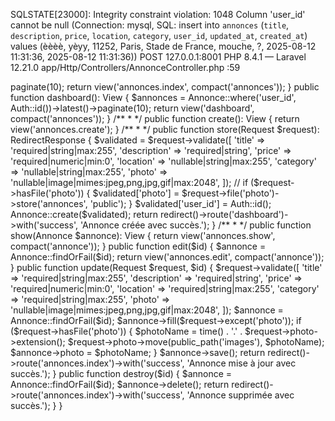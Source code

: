 
SQLSTATE[23000]: Integrity constraint violation: 1048 Column 'user_id' cannot be null (Connection: mysql, SQL: insert into `annonces` (`title`, `description`, `price`, `location`, `category`, `user_id`, `updated_at`, `created_at`) values (èèèè, yèyy, 11252, Paris, Stade de France, mouche, ?, 2025-08-12 11:31:36, 2025-08-12 11:31:36))
POST 127.0.0.1:8001
PHP 8.4.1 — Laravel 12.21.0
app/Http/Controllers/AnnonceController.php :59


<?php

namespace App\Http\Controllers;

use App\Models\Annonce;
use Illuminate\Http\Request;
use Illuminate\Http\RedirectResponse;
use Illuminate\View\View;
use Illuminate\Support\Facades\Auth;
use Illuminate\Support\Facades\Storage;

class AnnonceController extends Controller
{
    /**
     * Affiche toutes les annonces (publique)
     */
    public function index(): View
    {
        $annonces = Annonce::latest()->paginate(10);
        return view('annonces.index', compact('annonces'));
    }

    
    public function dashboard(): View
    {
        $annonces = Annonce::where('user_id', Auth::id())->latest()->paginate(10);
        return view('dashboard', compact('annonces'));
    }

    /**
     * 
     */
    public function create(): View
    {
        return view('annonces.create');
    }

    /**
     * 
     */
    public function store(Request $request): RedirectResponse
    {
        $validated = $request->validate([
            'title'       => 'required|string|max:255',
            'description' => 'required|string',
            'price'       => 'required|numeric|min:0',
            'location'    => 'nullable|string|max:255',
            'category'    => 'nullable|string|max:255',
            'photo'       => 'nullable|image|mimes:jpeg,png,jpg,gif|max:2048',
        ]);

        // 
        if ($request->hasFile('photo')) {
            $validated['photo'] = $request->file('photo')->store('annonces', 'public');
        }

        $validated['user_id'] = Auth::id();

        Annonce::create($validated);

        return redirect()->route('dashboard')->with('success', 'Annonce créée avec succès.');
    }

    /**
     * 
     */
    public function show(Annonce $annonce): View
    {
        return view('annonces.show', compact('annonce'));
    }

    public function edit($id)
    {
        $annonce = Annonce::findOrFail($id);
        return view('annonces.edit', compact('annonce'));
    }

    public function update(Request $request, $id)
    {
        $request->validate([
            'title'       => 'required|string|max:255',
            'description' => 'required|string',
            'price'       => 'required|numeric|min:0',
            'location'    => 'required|string|max:255',
            'category'    => 'required|string|max:255',
            'photo'       => 'nullable|image|mimes:jpeg,png,jpg,gif|max:2048',
        ]);

        $annonce = Annonce::findOrFail($id);
        $annonce->fill($request->except('photo'));

        if ($request->hasFile('photo')) {
            $photoName = time() . '.' . $request->photo->extension();
            $request->photo->move(public_path('images'), $photoName);
            $annonce->photo = $photoName;
        }

        $annonce->save();

        return redirect()->route('annonces.index')->with('success', 'Annonce mise à jour avec succès.');
    }

    public function destroy($id)
    {
        $annonce = Annonce::findOrFail($id);
        $annonce->delete();

        return redirect()->route('annonces.index')->with('success', 'Annonce supprimée avec succès.');
    }
}
